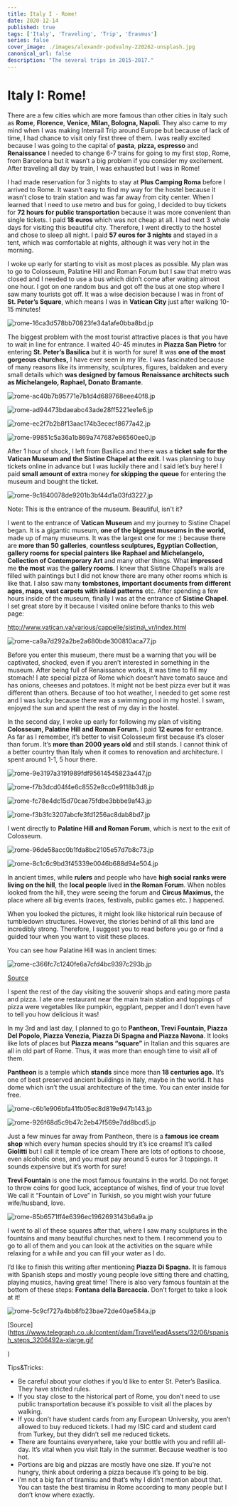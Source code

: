 ```yaml
---
title: Italy I - Rome!
date: 2020-12-14
published: true
tags: ['Italy', 'Traveling', 'Trip', 'Erasmus']
series: false
cover_image: ./images/alexandr-podvalny-220262-unsplash.jpg
canonical_url: false
description: "The several trips in 2015-2017."
---
```


Italy I: Rome!
==============

There are a few cities which are more famous than other cities in Italy such as **Rome**, **Florence**, **Venice**, **Milan, Bologna, Napoli**. They also came to my mind when I was making Interrail Trip around Europe but because of lack of time, I had chance to visit only first three of them. I was really excited because I was going to the capital of **pasta**, **pizza, espresso** and **Renaissance** I needed to change 6-7 trains for going to my first stop, Rome, from Barcelona but it wasn’t a big problem if you consider my excitement. After traveling all day by train, I was exhausted but I was in Rome!

I had made reservation for 3 nights to stay at **Plus Camping Roma** before I arrived to Rome. It wasn’t easy to find my way for the hostel because it wasn’t close to train station and was far away from city center. When I learned that I need to use metro and bus for going, I decided to buy tickets for **72 hours for public transportation** because it was more convenient than single tickets. I paid **18 euros** which was not cheap at all. I had next 3 whole days for visiting this beautiful city. Therefore, I went directly to the hostel and chose to sleep all night. I paid **57 euros for 3 nights** and stayed in a tent, which was comfortable at nights, although it was very hot in the morning.

I woke up early for starting to visit as most places as possible. My plan was to go to Colosseum, Palatine Hill and Roman Forum but I saw that metro was closed and I needed to use a bus which didn’t come after waiting almost one hour. I got on one random bus and got off the bus at one stop where I saw many tourists got off. It was a wise decision because I was in front of **St. Peter’s Square**, which means I was in **Vatican City** just after walking 10-15 minutes!

![rome-16ca3d578bb70823fe34a1afe0bba8bd.jp](https://d1bvpoagx8hqbg.cloudfront.net/originals/rome-16ca3d578bb70823fe34a1afe0bba8bd.jpg)

The biggest problem with the most tourist attractive places is that you have to wait in line for entrance. I waited 40-45 minutes in **Piazza San Pietro** for entering **St. Peter’s Basilica** but it is worth for sure! It was **one of the most gorgeous churches,** I have ever seen in my life. I was fascinated because of many reasons like its immensity, sculptures, figures, baldaken and every small details which **was designed by famous** **Renaissance architects such as Michelangelo, Raphael, Donato** **Bramante**.

![rome-ac40b7b95771e7b1d4d689768eee40f8.jp](https://d1bvpoagx8hqbg.cloudfront.net/originals/rome-ac40b7b95771e7b1d4d689768eee40f8.jpg)

![rome-ad94473bdaeabc43ade28ff5221ee1e6.jp](https://d1bvpoagx8hqbg.cloudfront.net/originals/rome-ad94473bdaeabc43ade28ff5221ee1e6.jpg)

![rome-ec2f7b2b8f13aac174b3ececf8677a42.jp](https://d1bvpoagx8hqbg.cloudfront.net/originals/rome-ec2f7b2b8f13aac174b3ececf8677a42.jpg)

![rome-99851c5a36a1b869a747687e86560ee0.jp](https://d1bvpoagx8hqbg.cloudfront.net/originals/rome-99851c5a36a1b869a747687e86560ee0.jpg)

After 1 hour of shock, I left from Basilica and there was a **ticket sale for the Vatican Museum and the Sistine Chapel at the exit**. I was planning to buy tickets online in advance but I was luckily there and I said let’s buy here! I paid **small amount of extra** money **for skipping the queue** for entering the museum and bought the ticket.

![rome-9c1840078de9201b3bf44d1a03fd3227.jp](https://d1bvpoagx8hqbg.cloudfront.net/originals/rome-9c1840078de9201b3bf44d1a03fd3227.jpg)

Note: This is the entrance of the museum. Beautiful, isn't it?

I went to the entrance of **Vatican Museum** and my journey to Sistine Chapel began. It is a gigantic museum, **one of the biggest museums in the world,** made up of many museums. It was the largest one for me :) because there are **more than 50 galleries**, **countless sculptures, Egyptian Collection, gallery rooms for special painters like Raphael and Michelangelo, Collection of Contemporary Art** and many other things. What **impressed** me **the most** was the **gallery rooms**. I knew that Sistine Chapel’s walls are filled with paintings but I did not know there are many other rooms which is like that. I also saw many **tombstones, important documents from different ages, maps, vast carpets with inlaid patterns** etc. After spending a few hours inside of the museum, finally I was at the entrance of **Sistine Chapel**. I set great store by it because I visited online before thanks to this web page:

http://www.vatican.va/various/cappelle/sistina\_vr/index.html

![rome-ca9a7d292a2be2a680bde300810aca77.jp](https://d1bvpoagx8hqbg.cloudfront.net/originals/rome-ca9a7d292a2be2a680bde300810aca77.jpg)

Before you enter this museum, there must be a warning that you will be captivated, shocked, even if you aren’t interested in something in the museum. After being full of Renaissance works, it was time to fill my stomach! I ate special pizza of Rome which doesn’t have tomato sauce and has onions, cheeses and potatoes. It might not be best pizza ever but it was different than others. Because of too hot weather, I needed to get some rest and I was lucky because there was a swimming pool in my hostel. I swam, enjoyed the sun and spent the rest of my day in the hostel.

In the second day, I woke up early for following my plan of visiting **Colosseum, Palatine Hill and Roman Forum.** I paid **12 euros** for entrance. As far as I remember, it’s better to visit Colosseum first because it’s closer than forum. It’s **more than 2000 years old** and still stands. I cannot think of a better country than Italy when it comes to renovation and architecture. I spent around 1-1, 5 hour there.

![rome-9e3197a3191989fdf95614545823a447.jp](https://d1bvpoagx8hqbg.cloudfront.net/originals/rome-9e3197a3191989fdf95614545823a447.jpg)

![rome-f7b3dcd04f4e6c8552e8cc0e9118b3d8.jp](https://d1bvpoagx8hqbg.cloudfront.net/originals/rome-f7b3dcd04f4e6c8552e8cc0e9118b3d8.jpg)

![rome-fc78e4dc15d70cae75fdbe3bbbe9af43.jp](https://d1bvpoagx8hqbg.cloudfront.net/originals/rome-fc78e4dc15d70cae75fdbe3bbbe9af43.jpg)

![rome-f3b3fc3207abcfe3fd1256ac8dab8bd7.jp](https://d1bvpoagx8hqbg.cloudfront.net/originals/rome-f3b3fc3207abcfe3fd1256ac8dab8bd7.jpg)

I went directly to **Palatine Hill and Roman Forum**, which is next to the exit of Colosseum.

![rome-96de58acc0b1fda8bc2105e57d7b8c73.jp](https://d1bvpoagx8hqbg.cloudfront.net/originals/rome-96de58acc0b1fda8bc2105e57d7b8c73.jpg)

![rome-8c1c6c9bd3f45339e0046b688d94e504.jp](https://d1bvpoagx8hqbg.cloudfront.net/originals/rome-8c1c6c9bd3f45339e0046b688d94e504.jpg)

In ancient times, while **rulers** and people who have **high social ranks were living on the hill**, the **local people** lived **in the Roman Forum**. When nobles looked from the hill, they were seeing the forum and **Circus Maximus,** the place where all big events (races, festivals, public games etc. ) happened.

When you looked the pictures, it might look like historical ruin because of tumbledown structures. However, the stories behind of all this land are incredibly strong. Therefore, I suggest you to read before you go or find a guided tour when you want to visit these places.

You can see how Palatine Hill was in ancient times:

![rome-c366fc7c1240fe6a7cfd4bc9397c293b.jp](https://d1bvpoagx8hqbg.cloudfront.net/originals/rome-c366fc7c1240fe6a7cfd4bc9397c293b.jpg)

[Source](https://upload.wikimedia.org/wikipedia/commons/thumb/2/2f/Palatin-legende.jpg/800px-Palatin-legende.jpg)

I spent the rest of the day visiting the souvenir shops and eating more pasta and pizza. I ate one restaurant near the main train station and toppings of pizza were vegetables like pumpkin, eggplant, pepper and I don’t even have to tell you how delicious it was!

In my 3rd and last day, I planned to go to **Pantheon, Trevi Fountain, Piazza Del Popolo, Piazza Venezia, Piazza Di Spagna and Piazza Navona**. It looks like lots of places but **Piazza means “square”** in Italian and this squares are all in old part of Rome. Thus, it was more than enough time to visit all of them.

**Pantheon** is a temple which **stands** since more than **18 centuries ago.** It’s one of best preserved ancient buildings in Italy, maybe in the world. It has dome which isn’t the usual architecture of the time. You can enter inside for free.

![rome-c6b1e906bfa41fb05ec8d819e947b143.jp](https://d1bvpoagx8hqbg.cloudfront.net/originals/rome-c6b1e906bfa41fb05ec8d819e947b143.jpg)

![rome-926f68d5c9b47c2eb47f569e7dd8bcd5.jp](https://d1bvpoagx8hqbg.cloudfront.net/originals/rome-926f68d5c9b47c2eb47f569e7dd8bcd5.jpg)

Just a few minues far away from Pantheon, there is a **famous ice cream shop** which every human species should try it’s ice creams! It’s called **Giolitti** but I call it temple of ice cream There are lots of options to choose, even alcoholic ones, and you must pay around 5 euros for 3 toppings. It sounds expensive but it’s worth for sure!

**Trevi Fountain** is one the most famous fountains in the world. Do not forget to throw coins for good luck, acceptance of wishes, find of your true love! We call it “Fountain of Love” in Turkish, so you might wish your future wife/husband, love.

![rome-85b6571ff4e6396ec1962693143b6a9a.jp](https://d1bvpoagx8hqbg.cloudfront.net/originals/rome-85b6571ff4e6396ec1962693143b6a9a.jpg)

I went to all of these squares after that, where I saw many sculptures in the fountains and many beautiful churches next to them. I recommend you to go to all of them and you can look at the activities on the square while relaxing for a while and you can fill your water as I do.

I’d like to finish this writing after mentioning **Piazza Di Spagna.** It is famous with Spanish steps and mostly young people love sitting there and chatting, playing musics, having great time! There is also very famous fountain at the bottom of these steps: **Fontana della Barcaccia.** Don’t forget to take a look at it!

![rome-5c9cf727a4bb8fb23bae72de40ae584a.jp](https://d1bvpoagx8hqbg.cloudfront.net/originals/rome-5c9cf727a4bb8fb23bae72de40ae584a.jpg)

[Source](https://www.telegraph.co.uk/content/dam/Travel/leadAssets/32/06/spanish_steps_3206492a-xlarge.gif</p>
<p>)

Tips&Tricks:

*   Be careful about your clothes if you’d like to enter St. Peter’s Basilica. They have stricted rules.
*   If you stay close to the historical part of Rome, you don’t need to use public transportation because it’s possible to visit all the places by walking.
*   If you don’t have student cards from any European University, you aren’t allowed to buy reduced tickets. I had my ISIC card and student card from Turkey, but they didn’t sell me reduced tickets.
*   There are fountains everywhere, take your bottle with you and refill all-day. It’s vital when you visit Italy in the summer. Because weather is too hot.
*   Portions are big and pizzas are mostly have one size. If you’re not hungry, think about ordering a pizza because it’s going to be big.
*   I’m not a big fan of tiramisu and that’s why I didn’t mention about that. You can taste the best tiramisu in Rome according to many people but I don’t know where exactly.
